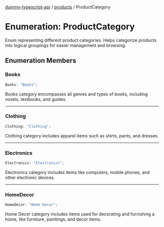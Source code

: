 [dummy-typescript-api](../../index.md) / [products](../index.md) / ProductCategory

# Enumeration: ProductCategory

Enum representing different product categories.
Helps categorize products into logical groupings for easier management and browsing.

## Enumeration Members

### Books

```ts
Books: "Books";
```

Books category encompasses all genres and types of books, including novels, textbooks, and guides.

***

### Clothing

```ts
Clothing: "Clothing";
```

Clothing category includes apparel items such as shirts, pants, and dresses.

***

### Electronics

```ts
Electronics: "Electronics";
```

Electronics category includes items like computers, mobile phones, and other electronic devices.

***

### HomeDecor

```ts
HomeDecor: "Home Decor";
```

Home Decor category includes items used for decorating and furnishing a home, like furniture, paintings, and decor items.
